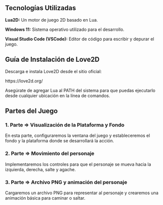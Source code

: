 <h2> Tecnologías Utilizadas </h2>
<p><b>Lua2D:</b> Un motor de juego 2D basado en Lua.</p>
<p><b>Windows 11:</b> Sistema operativo utilizado para el desarrollo.</p>
<p><b>Visual Studio Code (VSCode):</b> Editor de código para escribir y depurar el juego.</p>
<h2>Guía de Instalación de Love2D</h2>
<p>Descarga e instala Love2D desde el sitio oficial:</p> https://love2d.org/
<p>Asegúrate de agregar Lua al PATH del sistema para que puedas ejecutarlo desde cualquier ubicación en la línea de comandos.</p>
<h2>Partes del Juego</h2>
<h3>1. Parte => Visualización de la Plataforma y Fondo</h3>
<p>En esta parte, configuraremos la ventana del juego y estableceremos el fondo y la plataforma donde se desarrollará la acción.</p>

<h3>2. Parte => Movimiento del personaje</h3>
<p>Implementaremos los controles para que el personaje se mueva hacia la izquierda, derecha, salte y agache.</p>

<h3>3. Parte => Archivo PNG y animación del personaje</h3>
<p>Cargaremos un archivo PNG para representar al personaje y crearemos una animación básica para caminar o saltar.</p>
